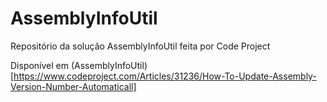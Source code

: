 # AssemblyInfoUtil
Repositório da solução AssemblyInfoUtil feita por Code Project

Disponível em (AssemblyInfoUtil)[https://www.codeproject.com/Articles/31236/How-To-Update-Assembly-Version-Number-Automaticall]
